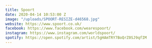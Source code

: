 ```yaml
---
title: Spoort
date: 2020-04-14 10:53:00 Z
image: "/uploads/SPOORT-RESIZE-d46568.jpg"
website: https://www.spoort.co.uk/
facebook: https://www.facebook.com/wearespoort/
instagram: https://www.instagram.com/worldspoort/
spotify: https://open.spotify.com/artist/5gHAmTRY7BoQrZ0SJ9qfIM
---
```


